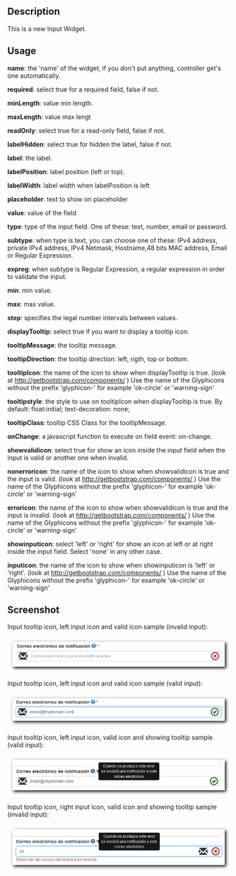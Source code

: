 ## Description
This is a new Input Widget.

## Usage

**name**: the 'name' of the widget, if you don't put anything, controller get's one automatically.

**required**: select true for a required field, false if not.

**minLength**: value min length.

**maxLength**: value max lengt

**readOnly**: select true for a read-only field, false if not.

**labelHidden**: select true for hidden the label, false if not.

**label**: the label.

**labelPosition**: label position (left or top).

**labelWidth**: label width when labelPosition is left

**placeholder**: text to show on placeholder

**value**: value of the field

**type**: type of the input field. One of these: text, number, email or password.

**subtype**: when type is text, you can choose one of these: IPv4 address, private IPv4 address, IPv4 Netmask, 
Hostname,48 bits MAC address, Email or Regular Expression.

**expreg**: when subtype is Regular Expression, a regular expression in order to validate the input.

**min**: min value.

**max**: max value.

**step**: specifies the legal number intervals between values.

**displayTooltip**: select true if you want to display a tooltip icon.

**tooltipMessage**: the tooltip message.

**tooltipDirection**: the tooltip direction: left, rigth, top or bottom.

**tooltipIcon**: the name of the icon to show when displayTooltip is true. (look at http://getbootstrap.com/components/ ) 
Use the name of the Glyphicons without the prefix 'glyphicon-' for example 'ok-circle' or 'warning-sign'

**tooltipstyle**: the style to use on tooltipIcon when displayTooltip is true. By default: float:initial; text-decoration: none;

**tooltipClass**: tooltip CSS Class for the tooltipMessage.

**onChange**: a javascript function to execute on field event: on-change.

**showvalidicon**: select true for show an icon inside the input field when the input is valid or another one when invalid.

**nonerroricon**: the name of the icon to show when showvalidicon is true and the input is valid. (look at http://getbootstrap.com/components/ ) 
Use the name of the Glyphicons without the prefix 'glyphicon-' for example 'ok-circle' or 'warning-sign'

**erroricon**: the name of the icon to show when showvalidicon is true and the input is invalid. (look at http://getbootstrap.com/components/ ) 
Use the name of the Glyphicons without the prefix 'glyphicon-' for example 'ok-circle' or 'warning-sign'

**showinputicon**: select 'left' or 'right' for show an icon at left or at right inside the input field. 
Select 'none' in any other case.  

**inputicon**: the name of the icon to show when showinputicon is 'left' or 'right'. (look at http://getbootstrap.com/components/ ) 
Use the name of the Glyphicons without the prefix 'glyphicon-' for example 'ok-circle' or 'warning-sign'

## Screenshot

Input tooltip icon, left input icon and valid icon sample (invalid input):

![Exemple](/src/widgets/customapInput/images/input1.png?raw=true "Input Sample")

Input tooltip icon, left input icon and valid icon sample (valid input):

![Exemple](/src/widgets/customapInput/images/input2.png?raw=true "Input Sample")

Input tooltip icon, left input icon, valid icon and showing tooltip sample (valid input):

![Exemple](/src/widgets/customapInput/images/input3.png?raw=true "Input Sample")

Input tooltip icon, right input icon, valid icon and showing tooltip sample (invalid input):

![Exemple](/src/widgets/customapInput/images/input4.png?raw=true "Input Sample")